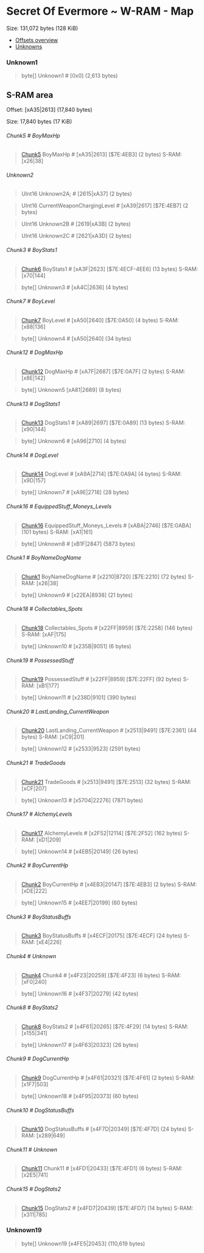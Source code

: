 ﻿# Secret Of Evermore ~ W-RAM - Map

Size: 131,072 bytes (128 KiB)

* [Offsets overview](WRAM-Offsets.md)
* [Unknowns](WRAM-Unknowns.md)

### Unknown1
> byte[] Unknown1 # [0x0]  (2,613 bytes)

## S-RAM area
Offset: [xA35|2613]  (17,840 bytes)

Size: 17,840 bytes (17 KiB)

###### Chunk5 # BoyMaxHp
> [Chunk5](Chunks/Chunk05.md) BoyMaxHp # [xA35|2613]  [$7E:4EB3]  (2 bytes)      S-RAM: [x26|38]

###### Unknown2
> UInt16 Unknown2A; # [2615|xA37]  (2 bytes) 

> UInt16 CurrentWeaponChargingLevel # [xA39|2617]  [$7E:4EB7]  (2 bytes) 

> UInt16 Unknown2B # [2619|xA3B]  (2 bytes) 

> UInt16 Unknown2C # [2621|xA3D]  (2 bytes) 

###### Chunk3 # BoyStats1
> [Chunk6](Chunks/Chunk06.md) BoyStats1 # [xA3F|2623]  [$7E:4ECF-4EE6]  (13 bytes)     S-RAM: [x70|144]

> byte[] Unknown3 # [xA4C|2636]  (4 bytes)

###### Chunk7 # BoyLevel
> [Chunk7](Chunks/Chunk07.md) BoyLevel # [xA50|2640]  [$7E:0A50]  (4 bytes)      S-RAM: [x88|136]

> byte[] Unknown4 # [xA50|2640]  (34 bytes)

###### Chunk12 # DogMaxHp
> [Chunk12](Chunks/Chunk12.md) DogMaxHp # [xA7F|2687]  [$7E:0A7F]  (2 bytes)     S-RAM: [x8E|142]

> byte[] Unknown5 [xA81|2689]  (8 bytes)

###### Chunk13 # DogStats1
> [Chunk13](Chunks/Chunk13.md) DogStats1 # [xA89|2697]  [$7E:0A89]  (13 bytes)    S-RAM: [x90|144]

> byte[] Unknown6 # [xA96|2710]  (4 bytes)

###### Chunk14 # DogLevel
> [Chunk14](Chunks/Chunk14.md) DogLevel # [xA9A|2714]  [$7E:0A9A]  (4 bytes)     S-RAM: [x9D|157]

> byte[] Unknown7 # [xA9E|2718]  (28 bytes)

###### Chunk16 # EquippedStuff_Moneys_Levels
> [Chunk16](Chunks/Chunk16.md) EquippedStuff_Moneys_Levels # [xABA|2746]  [$7E:0ABA]  (101 bytes)   S-RAM: [xA1|161]

> byte[] Unknown8 # [xB1F|2847]  (5873 bytes)

###### Chunk1 # BoyNameDogName
> [Chunk1](Chunks/Chunk01.md) BoyNameDogName # [x2210|8720]  [$7E:2210]  (72 bytes)    S-RAM: [x26|38]

> byte[] Unknown9 # [x22EA|8938]  (21 bytes)


###### Chunk18 # Collectables_Spots
> [Chunk18](Chunks/Chunk18.md) Collectables_Spots # [x22FF|8959]  [$7E:2258]  (146 bytes)  S-RAM: [xAF|175]

> byte[] Unknown10 # [x235B|9051]  (6 bytes)

###### Chunk19 # PossessedStuff
> [Chunk19](Chunks/Chunk19.md) PossessedStuff # [x22FF|8959]  [$7E:22FF]  (92 bytes)   S-RAM: [xB1|177]

> byte[] Unknown11 # [x238D|9101]  (390 bytes)

###### Chunk20 # LastLanding_CurrentWeapon
> [Chunk20](Chunks/Chunk20.md) LastLanding_CurrentWeapon # [x2513|9491]  [$7E:2361]  (44 bytes)   S-RAM: [xC9|201]

> byte[] Unknown12 # [x2533|9523]  (2591 bytes)

###### Chunk21 # TradeGoods
> [Chunk21](Chunks/Chunk21.md) TradeGoods # [x2513|9491]  [$7E:2513]  (32 bytes)   S-RAM: [xCF|207]

> byte[] Unknown13 # [x5704|22276]  (7871 bytes)

###### Chunk17 # AlchemyLevels
> [Chunk17](Chunks/Chunk17.md) AlchemyLevels # [x2F52|12114]  [$7E:2F52]  (162 bytes) S-RAM: [xD1|209]

> byte[] Unknown14 # [x4EB5|20149]  (26 bytes)

###### Chunk2 # BoyCurrentHp
> [Chunk2](Chunks/Chunk02.md) BoyCurrentHp # [x4EB3|20147]  [$7E:4EB3]  (2 bytes)    S-RAM: [xDE|222]

> byte[] Unknown15 # [x4EE7|20199]  (60 bytes)

###### Chunk3 # BoyStatusBuffs
> [Chunk3](Chunks/Chunk03.md) BoyStatusBuffs # [x4ECF|20175]  [$7E:4ECF]   (24 bytes)   S-RAM: [xE4|226]


###### Chunk4 # Unknown
> [Chunk4](Chunks/Chunk04.md) Chunk4 # [x4F23|20259]  [$7E:4F23]  (6 bytes)   S-RAM: [xF0|240]

> byte[] Unknown16 # [x4F37|20279]  (42 bytes)

###### Chunk8 # BoyStats2
> [Chunk8](Chunks/Chunk08.md) BoyStats2 # [x4F61|20265]  [$7E:4F29]  (14 bytes)    S-RAM: [x155|341]

> byte[] Unknown17 # [x4F63|20323]  (26 bytes)

###### Chunk9 # DogCurrentHp
> [Chunk9](Chunks/Chunk09.md) DogCurrentHp # [x4F61|20321]  [$7E:4F61]  (2 bytes)  S-RAM: [x1F7|503]

> byte[] Unknown18 # [x4F95|20373]  (60 bytes)

###### Chunk10 # DogStatusBuffs
> [Chunk10](Chunks/Chunk10.md) DogStatusBuffs # [x4F7D|20349]  [$7E:4F7D]  (24 bytes)  S-RAM: [x289|649]

###### Chunk11 # Unknown 
> [Chunk11](Chunks/Chunk11.md) Chunk11 # [x4FD1|20433]  [$7E:4FD1]  (6 bytes)   S-RAM: [x2E5|741]

###### Chunk15 # DogStats2 
> [Chunk15](Chunks/Chunk15.md) DogStats2 # [x4FD7|20439]  [$7E:4FD7]  (14 bytes)   S-RAM: [x311|785]

### Unknown19
> byte[] Unknown19 [x4FE5|20453]  (110,619 bytes)